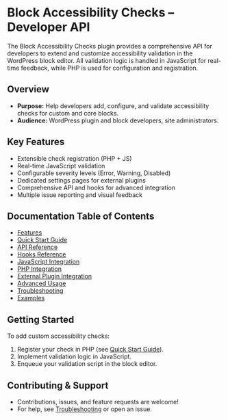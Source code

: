# Block Accessibility Checks – Developer API

The Block Accessibility Checks plugin provides a comprehensive API for developers to extend and customize accessibility validation in the WordPress block editor. All validation logic is handled in JavaScript for real-time feedback, while PHP is used for configuration and registration.

## Overview

- **Purpose:** Help developers add, configure, and validate accessibility checks for custom and core blocks.
- **Audience:** WordPress plugin and block developers, site administrators.

## Key Features

- Extensible check registration (PHP + JS)
- Real-time JavaScript validation
- Configurable severity levels (Error, Warning, Disabled)
- Dedicated settings pages for external plugins
- Comprehensive API and hooks for advanced integration
- Multiple issue reporting and visual feedback

## Documentation Table of Contents

- [Features](./features.md)
- [Quick Start Guide](./quick-start.md)
- [API Reference](./api-reference.md)
- [Hooks Reference](./hooks.md)
- [JavaScript Integration](./js-integration.md)
- [PHP Integration](./php-integration.md)
- [External Plugin Integration](./external-integration.md)
- [Advanced Usage](./advanced.md)
- [Troubleshooting](./troubleshooting.md)
- [Examples](./examples.md)

## Getting Started

To add custom accessibility checks:
1. Register your check in PHP (see [Quick Start Guide](./quick-start.md)).
2. Implement validation logic in JavaScript.
3. Enqueue your validation script in the block editor.

## Contributing & Support

- Contributions, issues, and feature requests are welcome!
- For help, see [Troubleshooting](./troubleshooting.md) or open an issue.
